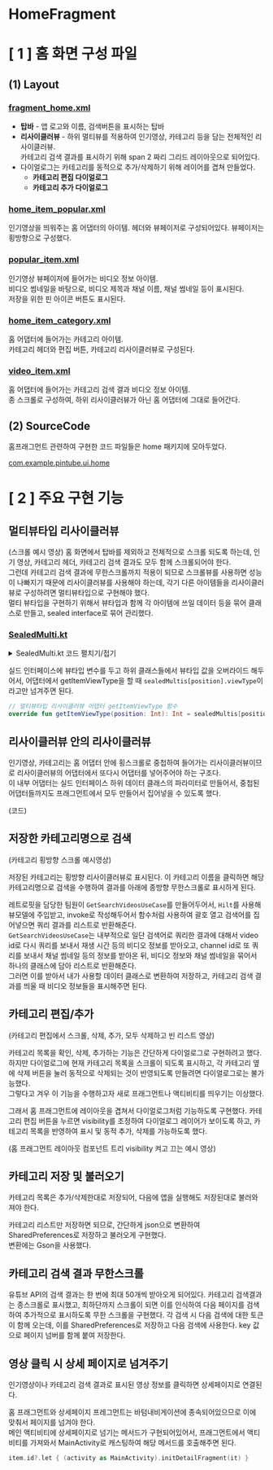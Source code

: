# HomeFragment

# \[ 1 \] 홈 화면 구성 파일

## (1) Layout

### [fragment_home.xml](https://)

- **탑바** - 앱 로고와 이름, 검색버튼을 표시하는 탑바
- **리사이클러뷰** - 하위 멀티뷰를 적용하여 인기영상, 카테고리 등을 담는 전체적인 리사이클러뷰.\
  카테고리 검색 결과를 표시하기 위해 span 2 짜리 그리드 레이아웃으로 되어있다.
- 다이얼로그는 카테고리를 동적으로 추가/삭제하기 위해 레이어를 겹쳐 만들었다.
    - **카테고리 편집 다이얼로그**
    - **카테고리 추가 다이얼로그**

### [home_item_popular.xml](https://)

인기영상을 띄워주는 홈 어댑터의 아이템. 헤더와 뷰페이저로 구성되어있다. 뷰페이저는 횡방향으로 구성했다.

### [popular_item.xml]()

인기영상 뷰페이저에 들어가는 비디오 정보 아이템.\
비디오 썸네일을 바탕으로, 비디오 제목과 채널 이름, 채널 썸네일 등이 표시된다.\
저장을 위한 핀 아이콘 버튼도 표시된다.

### [home_item_category.xml]()

홈 어댑터에 들어가는 카테고리 아이템.\
카테고리 헤더와 편집 버튼, 카테고리 리사이클러뷰로 구성된다.

### [video_item.xml]()

홈 어댑터에 들어가는 카테고리 검색 결과 비디오 정보 아이템.\
종 스크롤로 구성하여, 하위 리사이클러뷰가 아닌 홈 어댑터에 그대로 들어간다.

## (2) SourceCode

홈프래그먼트 관련하여 구현한 코드 파일들은 home 패키지에 모아두었다.

[com.example.pintube.ui.home](https://github.com/advanced-8-int-p/PINTube/tree/main/app/src/main/java/com/example/pintube/ui/home)

[//]: # (## &#40;2&#41; Fragment : [HomeFragment.kt]&#40;https://&#41;)

[//]: # ()

[//]: # (## &#40;3&#41; ViewModel : [HomeViewModel.kt]&#40;https://&#41;)

[//]: # ()

[//]: # (## &#40;&#41; Adapter : [HomeAdapter.kt]&#40;https://&#41;)

[//]: # ()

[//]: # (## &#40;&#41; Adapter : [PopularVideoAdapter.kt]&#40;https://&#41;)

[//]: # ()

[//]: # (## &#40;&#41; Adapter : [CategoryAdapter.kt]&#40;https://&#41;)

[//]: # ()

[//]: # (## &#40;&#41; Adapter : [CategoryEditDialogAdapter.kt]&#40;https://&#41;)

# \[ 2 \] 주요 구현 기능

## 멀티뷰타입 리사이클러뷰

(스크롤 예시 영상)
홈 화면에서 탑바를 제외하고 전체적으로 스크롤 되도록 하는데, 인기 영상, 카테고리 헤더, 카테고리 검색 결과도 모두 함께 스크롤되어야 한다.\
그런데 카테고리 검색 결과에 무한스크롤까지 적용이 되므로 스크롤뷰를 사용하면 성능이 나빠지기 때문에 리사이클러뷰를 사용해야 하는데,
각기 다른 아이템들을 리사이클러뷰로 구성하려면 멀티뷰타입으로 구현해야 했다.\
멀티 뷰타입을 구현하기 위해서 뷰타입과 함께 각 아이템에 쓰일 데이터 등을 묶어 클래스로 만들고, sealed interface로 묶어 관리했다.

### [SealedMulti.kt]()

<details>
<summary>SealedMulti.kt 코드 펼치기/접기</summary>

```kotlin
const val MULTI_POPULAR = 1
const val MULTI_CATEGORY = 2
const val MULTI_VIDEO = 3
const val MULTI_HEADER = 0
const val MULTI_LOADING = -1

sealed interface SealedMulti {

    val viewType: Int

    data object Header : SealedMulti {
        override val viewType: Int
            get() = MULTI_HEADER
    }

    data class Popular(
        val videoAdapter: PopularVideoAdapter
    ) : SealedMulti {
        override val viewType: Int = MULTI_POPULAR
    }

    data class Category(
        val categoryAdapter: CategoryAdapter,
    ) : SealedMulti {
        override val viewType: Int = MULTI_CATEGORY
    }

    data class Video(
        val videoItemData: VideoItemData,
    ) : SealedMulti {
        override val viewType: Int = MULTI_VIDEO
    }

    data object Loading : SealedMulti {
        override val viewType: Int
            get() = MULTI_LOADING
    }

}
```

</details>

실드 인터페이스에 뷰타입 변수를 두고 하위 클래스들에서 뷰타입 값을 오버라이드 해두어서,
어댑터에서 getItemViewType을 할 때 `sealedMultis[position].viewType`이라고만 넘겨주면 된다.

```kotlin
// 멀티뷰타입 리사이클러뷰 어댑터 getItemViewType 함수
override fun getItemViewType(position: Int): Int = sealedMultis[position].viewType
```

## 리사이클러뷰 안의 리사이클러뷰

인기영상, 카테고리는 홈 어댑터 안에 횡스크롤로 중첩하여 들어가는 리사이클러뷰이므로
리사이클러뷰의 어댑터에서 또다시 어댑터를 넣어주어야 하는 구조다.\
이 내부 어댑터는 실드 인터페이스 하위 데이터 클래스의 파라미터로 만들어서,
중첩된 어댑터들까지도 프래그먼트에서 모두 만들어서 집어넣을 수 있도록 했다.

(코드)

## 저장한 카테고리명으로 검색

(카테고리 횡방향 스크롤 예시영상)

저장된 카테고리는 횡방향 리사이클러뷰로 표시된다. 이 카테고리 이름을 클릭하면 해당 카테고리명으로
검색을 수행하여 결과를 아래에 종방향 무한스크롤로 표시하게 된다.

레트로핏을 담당한 팀원이 `GetSearchVideosUseCase`를 만들어두어서, `Hilt`를 사용해 뷰모델에 주입받고,
invoke로 작성해두어서 함수처럼 사용하여 괄호 열고 검색어를 집어넣으면 쿼리 결과를 리스트로 반환해준다.\
`GetSearchVideosUseCase`는 내부적으로 일단 검색어로 쿼리한 결과에 대해서 video id로 다시 쿼리를 보내서 재생 시간 등의 비디오 정보를 받아오고,
channel id로 또 쿼리를 보내서 채널 썸네일 등의 정보를 받아온 뒤, 비디오 정보와 채널 썸네일을 묶어서
하나의 클래스에 담아 리스트로 반환해준다.\
그러면 이를 받아서 내가 사용할 데이터 클래스로 변환하여 저장하고, 카테고리 검색 결과를 띄울 때
비디오 정보들을 표시해주면 된다.

## 카테고리 편집/추가

(카테고리 편집에서 스크롤, 삭제, 추가, 모두 삭제하고 빈 리스트 영상)

카테고리 목록을 확인, 삭제, 추가하는 기능은 간단하게 다이얼로그로 구현하려고 했다.\
하지만 다이얼로그에 현재 카테고리 목록을 스크롤이 되도록 표시하고, 각 카테고리 옆에 삭제 버튼을 눌러
동적으로 삭제되는 것이 반영되도록 만들려면 다이얼로그로는 불가능했다.\
그렇다고 겨우 이 기능을 수행하고자 새로 프래그먼트나 액티비티를 띄우기는 이상했다.

그래서 홈 프래그먼트에 레이아웃을 겹쳐서 다이얼로그처럼 기능하도록 구현했다.
카테고리 편집 버튼을 누르면 visibility를 조정하여 다이얼로그 레이어가 보이도록 하고, 카테고리
목록을 반영하여 표시 및 동적 추가, 삭제를 가능하도록 했다.

(홈 프래그먼트 레이아웃 컴포넌트 트리 visibility 켜고 끄는 예시 영상)

## 카테고리 저장 및 불러오기

카테고리 목록은 추가/삭제한대로 저장되어, 다음에 앱을 실행해도 저장된대로 불러와져야 한다.

카테고리 리스트만 저장하면 되므로, 간단하게 json으로 변환하여 SharedPreferences로 저장하고 불러오게 구현했다.\
변환에는 Gson을 사용했다.

## 카테고리 검색 결과 무한스크롤

유튜브 API의 검색 결과는 한 번에 최대 50개씩 받아오게 되어있다. 카테고리 검색결과는 종스크롤로
표시했고, 최하단까지 스크롤이 되면 이를 인식하여 다음 페이지를 검색하여 추가적으로 표시하도록
무한 스크롤을 구현했다. 각 검색 시 다음 검색에 대한 토큰이 함께 오는데, 이를 SharedPreferences로
저장하고 다음 검색에 사용한다. key 값으로 페이지 넘버를 함께 붙여 저장한다.

## 영상 클릭 시 상세 페이지로 넘겨주기

인기영상이나 카테고리 검색 결과로 표시된 영상 정보를 클릭하면 상세페이지로 연결된다.

홈 프래그먼트와 상세페이지 프레그먼트는 바텀내비게이션에 종속되어있으므로 이에 맞춰서 페이지를 넘겨야 한다.\
메인 액티비티에 상세페이지로 넘기는 메서드가 구현되어있어서, 프래그먼트에서 액티비티를 가져와서 MainActivity로
캐스팅하여 해당 메서드를 호출해주면 된다.

```kotlin
item.id?.let { (activity as MainActivity).initDetailFragment(it) }
```

[//]: # ()

[//]: # ()

[//]: # ()

[//]: # ()

[//]: # ()

[//]: # ()

[//]: # ()

[//]: # ()
